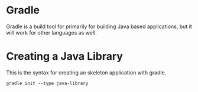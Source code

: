 # Gradle

Gradle is a build tool for primarily for building Java based applications, but it will work for other languages as well.

# Creating a Java Library

This is the syntax for creating an skeleton application with gradle. 

```
gradle init --type java-library
```